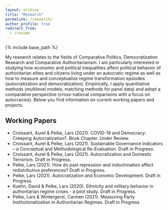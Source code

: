 ```yaml
---
layout: archive
title: "Research"
permalink: /research/
author_profile: true
redirect_from:
  - /resume
---
```


{% include base_path %}

My research relates to the fields of Comparative Politics, Democratization Research and Comparative Authoritarianism. I am particularly interested in studying how economic and political inequalities affect political behavior of authoritarian elites and citizens living under an autocratic regime as well as how to measure and conceptualize regime transformation epsiodes (autocratization and democratization). Empirically, I apply quantitative methods (multilevel models, matching methods for panel data) and adopt a comparative perspective (cross-national comparisons with a focus on autocracies). Below you find information on current working papers and projects.  

Working Papers
------

*  Croissant, Aurel & Pelke, Lars (2021). COVID-19 and Democracy: Creeping Autocratization?. Book Chapter. Under Review.
*  Croissant, Aurel & Pelke, Lars (2021). Sustainable Governance Indicators – a Conceptual and Methodological Re-Evaluation. Draft in Progress.
*  Croissant, Aurel & Pelke, Lars (2021). Autocratization and Domestic Terrorism. Draft in Progress. 
*  Pelke, Lars (2021). How do past repression and indoctrination affect redistributive preferences? Draft in Progress. 
*  Pelke, Lars (2021). Autocratization and Economic Development. Draft in Progress. 
*  Kuehn, David & Pelke, Lars (2020). Ethnicity and military behavior in authoritarian regime crises - a pilot study. Draft in Progress. 
*  Pelke, Lars & Wintergerst, Carmen (2021). Measuring Party Institutionalization in Authoritarian Regimes. Draft in Progress





